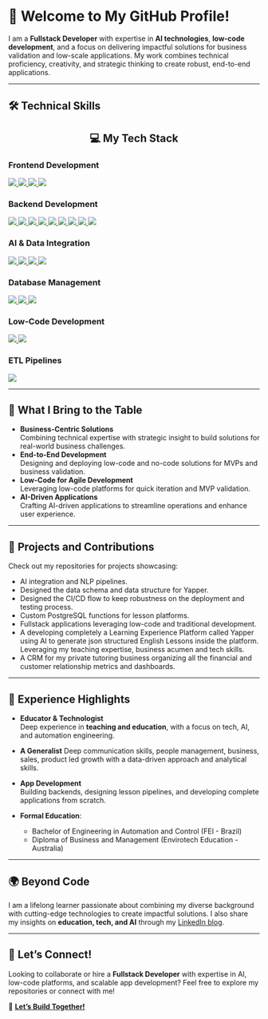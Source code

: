 # 👋 Welcome to My GitHub Profile!

I am a **Fullstack Developer** with expertise in **AI technologies**, **low-code development**, and a focus on delivering impactful solutions for business validation and low-scale applications. My work combines technical proficiency, creativity, and strategic thinking to create robust, end-to-end applications.

---

## 🛠️ Technical Skills


<h2 align="center">💻 My Tech Stack</h2>

<!-- Frontend Development Section -->
<h3>Frontend Development</h3>
<p>
  <a href="https://flutter.dev/">
    <img src="https://img.shields.io/badge/Flutter-02569B?style=for-the-badge&logo=flutter&logoColor=white" />
  </a>
  <a href="https://flutterflow.io/">
    <img src="https://img.shields.io/badge/FlutterFlow-0A84FF?style=for-the-badge&logo=flutter&logoColor=white" />
  </a>
  <a href="https://developer.mozilla.org/en-US/docs/Web/CSS">
    <img src="https://img.shields.io/badge/CSS-1572B6?style=for-the-badge&logo=css3&logoColor=white" />
  </a>
  <a href="https://developer.mozilla.org/en-US/docs/Web/HTML">
    <img src="https://img.shields.io/badge/HTML-E34F26?style=for-the-badge&logo=html5&logoColor=white" />
  </a>
</p>

<!-- Backend Development Section -->
<h3>Backend Development</h3>
<p>
  <a href="https://www.postgresql.org/">
    <img src="https://img.shields.io/badge/PostgreSQL-336791?style=for-the-badge&logo=postgresql&logoColor=white" />
  </a>
  <a href="https://www.typescriptlang.org/">
    <img src="https://img.shields.io/badge/TypeScript-3178C6?style=for-the-badge&logo=typescript&logoColor=white" />
  </a>
  <a href="https://dart.dev/">
    <img src="https://img.shields.io/badge/Dart-0175C2?style=for-the-badge&logo=dart&logoColor=white" />
  </a>
  <a href="https://developer.mozilla.org/en-US/docs/Web/JavaScript">
    <img src="https://img.shields.io/badge/JavaScript-F7DF1E?style=for-the-badge&logo=javascript&logoColor=black" />
  </a>
  <a href="https://en.wikipedia.org/wiki/C_(programming_language)">
    <img src="https://img.shields.io/badge/C-00599C?style=for-the-badge&logo=c&logoColor=white" />
  </a>
  <a href="https://isocpp.org/">
    <img src="https://img.shields.io/badge/C++-00599C?style=for-the-badge&logo=cplusplus&logoColor=white" />
  </a>
  <a href="https://firebase.google.com/">
    <img src="https://img.shields.io/badge/Firebase-FFCA28?style=for-the-badge&logo=firebase&logoColor=black" />
  </a>
  <a href="https://supabase.com/">
    <img src="https://img.shields.io/badge/Supabase-3ECF8E?style=for-the-badge&logo=supabase&logoColor=white" />
  </a>
  <a href="#">
    <img src="https://img.shields.io/badge/Edge%20Functions-1E90FF?style=for-the-badge&logo=cloudflare&logoColor=white" />
  </a>
</p>

<!-- AI & Data Integration Section -->
<h3>AI & Data Integration</h3>
<p>
  <a href="https://www.langchain.com/">
    <img src="https://img.shields.io/badge/LangChain-FF5733?style=for-the-badge&logo=langchain&logoColor=white" />
  </a>
  <a href="https://langflow.org/">
    <img src="https://img.shields.io/badge/LangFlow-681DFF?style=for-the-badge&logo=web&logoColor=white" />
  </a>
  <a href="https://buildship.dev/">
    <img src="https://img.shields.io/badge/Buildship-FF6F61?style=for-the-badge&logo=gradle&logoColor=white" />
  </a>
  <a href="#">
    <img src="https://img.shields.io/badge/Prompt%20Engineering-FFCC00?style=for-the-badge&logo=openai&logoColor=black" />
  </a>
</p>

<!-- Database Management Section -->
<h3>Database Management</h3>
<p>
  <a href="https://www.postgresql.org/">
    <img src="https://img.shields.io/badge/PostgreSQL-336791?style=for-the-badge&logo=postgresql&logoColor=white" />
  </a>
  <a href="https://www.sqlite.org/index.html">
    <img src="https://img.shields.io/badge/SQLite-003B57?style=for-the-badge&logo=sqlite&logoColor=white" />
  </a>
  <a href="#">
    <img src="https://img.shields.io/badge/ORM-808080?style=for-the-badge&logo=database&logoColor=white" />
  </a>
</p>

<!-- Low-Code Development Section -->
<h3>Low-Code Development</h3>
<p>
  <a href="https://flutterflow.io/">
    <img src="https://img.shields.io/badge/FlutterFlow-0A84FF?style=for-the-badge&logo=flutter&logoColor=white" />
  </a>
  <a href="https://supabase.com/">
    <img src="https://img.shields.io/badge/Supabase-3ECF8E?style=for-the-badge&logo=supabase&logoColor=white" />
  </a>
</p>

<!-- ETL Pipelines Section -->
<h3>ETL Pipelines</h3>
<p>
  <a href="#">
    <img src="https://img.shields.io/badge/ETL-4CAF50?style=for-the-badge&logo=databricks&logoColor=white" />
  </a>
</p>





---

## 🚀 What I Bring to the Table

- **Business-Centric Solutions**  
  Combining technical expertise with strategic insight to build solutions for real-world business challenges.
- **End-to-End Development**  
  Designing and deploying low-code and no-code solutions for MVPs and business validation.  
- **Low-Code for Agile Development**  
  Leveraging low-code platforms for quick iteration and MVP validation.
- **AI-Driven Applications**  
  Crafting AI-driven applications to streamline operations and enhance user experience.  

---

## 🌟 Projects and Contributions

Check out my repositories for projects showcasing:  
- AI integration and NLP pipelines.
- Designed the data schema and data structure for Yapper.
- Designed the CI/CD flow to keep robustness on the deployment and testing process.  
- Custom PostgreSQL functions for lesson platforms.  
- Fullstack applications leveraging low-code and traditional development.
- A developing completely a Learning Experience Platform called Yapper using AI to generate json structured English Lessons inside the platform. Leveraging my teaching expertise, business acumen and tech skills.
- A CRM for my private tutoring business organizing all the financial and customer relationship metrics and dashboards.  

---

## 💼 Experience Highlights

- **Educator & Technologist**  
  Deep experience in **teaching and education**, with a focus on tech, AI, and automation engineering.
- **A Generalist**
  Deep communication skills, people management, business, sales, product led growth with a data-driven approach and analytical skills.  
- **App Development**  
  Building backends, designing lesson pipelines, and developing complete applications from scratch.

- **Formal Education**:  
  - Bachelor of Engineering in Automation and Control (FEI - Brazil)  
  - Diploma of Business and Management (Envirotech Education - Australia)  

---

## 🌍 Beyond Code

I am a lifelong learner passionate about combining my diverse background with cutting-edge technologies to create impactful solutions. I also share my insights on **education, tech, and AI** through my [LinkedIn blog](https://www.linkedin.com/in/paulosasakicymbaum/recent-activity/articles/).

---

## 🤝 Let’s Connect!

Looking to collaborate or hire a **Fullstack Developer** with expertise in AI, low-code platforms, and scalable app development? Feel free to explore my repositories or connect with me!

💌 **[Let’s Build Together!](mailto:paulo.cymbaum@gmail.com)**
